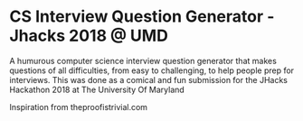 # CS Interview Question Generator - Jhacks 2018 @ UMD

A humurous computer science interview question generator that makes questions of all difficulties, from easy to challenging, to help people prep for interviews. This was done as a comical and fun submission for the JHacks Hackathon 2018 at The University Of Maryland

Inspiration from theproofistrivial.com
